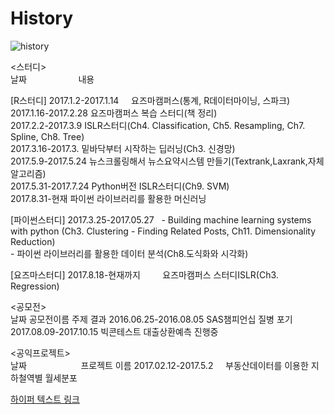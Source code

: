 # History

![history](http://postfiles4.naver.net/MjAxNzA5MDZfNTMg/MDAxNTA0Njg3NzA4Nzk5.HEMmGIlqRzZiiK3Ardb8b9X9brQEH7OYS6YBgptcrSYg.uP164Ency7pQIZXdaBWBD5ItR3399P8CCYAeVA8-edog.PNG.o_oaill/History.png?type=w1)


<스터디>	
날짜	                      내용		

[R스터디]
2017.1.2-2017.1.14	      요즈마캠퍼스(통계, R데이터마이닝, 스파크)		
2017.1.16-2017.2.28	      요즈마캠퍼스 복습 스터디(책 정리)		
2017.2.2-2017.3.9	        ISLR스터디(Ch4. Classification, 
                                    Ch5. Resampling,
                                     Ch7. Spline, 
                                     Ch8. Tree)		
2017.3.16-2017.3.       	밑바닥부터 시작하는 딥러닝(Ch3. 신경망)		
2017.5.9-2017.5.24       	뉴스크롤링해서 뉴스요약시스템 만들기(Textrank,Laxrank,자체알고리즘)		
2017.5.31-2017.7.24	      Python버전 ISLR스터디(Ch9. SVM)		
2017.8.31-현재	            파이썬 라이브러리를 활용한 머신러닝		

[파이썬스터디]
2017.3.25-2017.05.27	    - Building machine learning systems with python
                          (Ch3. Clustering - Finding Related Posts, 
                           Ch11. Dimensionality Reduction)  
                          - 파이썬 라이브러리를 활용한 데이터 분석(Ch8.도식화와 시각화)		                   

[요즈마스터디]
2017.8.18-현재까지	         요즈마캠퍼스 스터디ISLR(Ch3. Regression)		


<공모전>			
날짜 	                      공모전이름	    주제	      결과
2016.06.25-2016.08.05	    SAS챔피언십	   질병   	    포기
2017.08.09-2017.10.15	    빅콘테스트	    대출상환예측	  진행중


<공익프로젝트>		
날짜                      프로젝트 이름
2017.02.12-2017.5.2	     부동산데이터를 이용한 지하철역별 월세분포

[하이퍼 텍스트 링크](http://hyper/)
